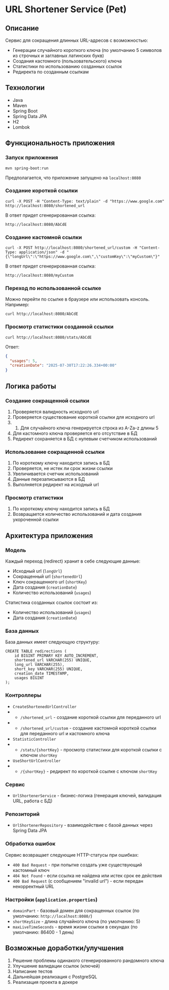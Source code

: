 # URL Shortener Service (Pet)


## Описание

Сервис для сокращения длинных URL-адресов с возможностью:

- Генерации случайного короткого ключа (по умолчанию 5 символов из
строчных и заглавных латинских букв)
- Создания кастомного (пользовательского) ключа
- Статистики по использованию созданных ссылок
- Редиректа по созданным ссылкам

## Технологии

- Java
- Maven
- Spring Boot
- Spring Data JPA
- H2
- Lombok

## Функциональность приложения

### Запуск приложения

```shell
mvn spring-boot:run
```
Предполагается, что приложение запущено на `localhost:8080`

### Создание короткой ссылки

```commandline
curl -X POST -H "Content-Type: text/plain" -d "https://www.google.com" http://localhost:8080/shortened_url
```

В ответ придет сгенерированная ссылка:

```commandline
http://localhost:8080/AbCdE
```

### Создание кастомной ссылки

```commandline
curl -X POST http://localhost:8080/shortened_url/custom -H "Content-Type: application/json" -d "{\"longUrl\":\"https://www.google.com\",\"customKey\":\"myCustom\"}"
```

В ответ придет сгенерированная ссылка:

```commandline
http://localhost:8080/myCustom
```

### Переход по использованной ссылке

Можно перейти по ссылке в браузере или использовать консоль. Например:

```commandline
curl http://localhost:8080/AbCdE
```

### Просмотр статистики созданной ссылки

```commandline
curl http://localhost:8080/stats/AbCdE
```

Ответ:

```json
{
  "usages": 5,
  "creationDate": "2025-07-30T17:22:26.334+00:00"
}
```

## Логика работы

### Создание сокращенной ссылки

1) Проверяется валидность исходного url
2) Проверяется существование короткой ссылки для исходного url
3) 1) Для случайного ключа генерируется строка из A-Za-z длины 5
2) Для кастомного ключа проверяется его отсутствие в БД
4) Редирект сохраняется в БД с нулевым счетчиком использований

### Использование сокращенной ссылки

1) По короткому ключу находится запись в БД
2) Проверяется, не истек ли срок жизни ссылки
3) Увеличивается счетчик использований
4) Данные перезаписываются в БД
5) Выполняется редирект на исходный url

### Просмотр статистики

1) По короткому ключу находится запись в БД
2) Возвращается количество использований и дата создания укороченной ссылки

## Архитектура приложения

### Модель

Каждый переход (redirect) хранит в себе следующие данные:

- Исходный url (`longUrl`)
- Сокращенный url (`shortenedUrl`)
- Ключ сокращенного url (`shortKey`)
- Дата создания (`creationDate`)
- Количество использований (`usages`)

Статистика созданных ссылок состоит из:

- Количество использований (`usages`)
- Дата создания (`creationDate`)

### База данных

База данных имеет следующую структуру:

```
CREATE TABLE redirections (
    id BIGINT PRIMARY KEY AUTO_INCREMENT,
    shortened_url VARCHAR(255) UNIQUE,
    long_url VARCHAR(255),
    short_key VARCHAR(255) UNIQUE,
    creation_date TIMESTAMP,
    usages BIGINT
);
```

### Контроллеры

- `CreateShortenedUrlController`
- - `/shortened_url` - создание короткой ссылки для переданного url
- - `/shortened_url/custom` - создание кастомной короткой ссылки для переданного url и кастомного ключа
- `StatisticController`
- - `/stats/{shortKey}` - просмотр статистики для короткой ссылки с ключом `shortKey`
- `UseShortUrlController`
- - `/{shortKey}` - редирект по короткой ссылке с ключом `shortKey`

### Сервис

- `UrlShortenerService` - бизнес-логика (генерация ключей, валидация URL, работа с БД)

### Репозиторий

- `UrlShortenerRepository` - взаимодействие с базой данных через Spring Data JPA

### Обработка ошибок

Сервис возвращает следующие HTTP-статусы при ошибках:

- `400 Bad Request` - при попытке создать уже существующий кастомный ключ
- `404 Not Found` - если ссылка не найдена или истек срок ее действия
- `400 Bad Request` (с сообщением "invalid url") - если передан некорректный URL

### Настройки (`application.properties`)

- `domainPart` - базовый домен для сокращенных ссылок (по умолчанию: `http://localhost:8080/`)
- `shortKeySize` - длина случайного ключа (по умолчанию: 5)
- `maxLiveTimeSeconds` - время жизни ссылки в секундах (по умолчанию: 86400 - 1 день)



## Возможные доработки/улучшения

1) Решение проблемы одинакого сгенерированного рандомного ключа
2) Улучшение валидации ссылок (ключей)
3) Написание тестов
4) Дальнейшая реализация с PostgreSQL
5) Реализация проекта в докере















